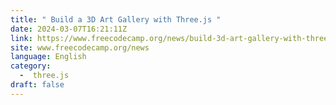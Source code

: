 ```yaml
---
title: " Build a 3D Art Gallery with Three.js "
date: 2024-03-07T16:21:11Z
link: https://www.freecodecamp.org/news/build-3d-art-gallery-with-threejs/?utm_medium=RSS&utm_source=news.12bit.vn
site: www.freecodecamp.org/news
language: English
category:
  -  three.js 
draft: false
---
```

